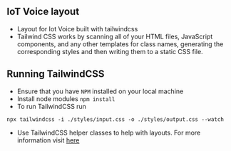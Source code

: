 
## IoT Voice layout

- Layout for Iot Voice built with tailwindcss
- Tailwind CSS works by scanning all of your HTML files, JavaScript components, and any other templates for class names, generating the corresponding styles and then writing them to a static CSS file.


## Running TailwindCSS
- Ensure that you have `NPM` installed on your local machine
- Install node modules `npm install`
- To run TailwindCSS run
```
npx tailwindcss -i ./styles/input.css -o ./styles/output.css --watch
```
- Use TailwindCSS helper classes to help with layouts. For more information visit [here](https://tailwindcss.com/docs/installation)

